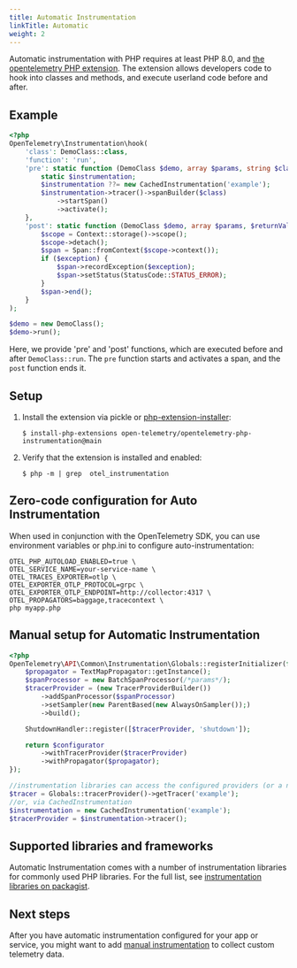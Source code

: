 ```yaml
---
title: Automatic Instrumentation
linkTitle: Automatic
weight: 2
---
```


Automatic instrumentation with PHP requires at least PHP 8.0, and [the opentelemetry PHP extension](https://github.com/open-telemetry/opentelemetry-php-instrumentation).
The extension allows developers code to hook into classes and methods, and execute userland code before and after.

## Example
```php
<?php
OpenTelemetry\Instrumentation\hook(
    'class': DemoClass::class,
    'function': 'run',
    'pre': static function (DemoClass $demo, array $params, string $class, string $function, ?string $filename, ?int $lineno) use ($tracer) {
        static $instrumentation;
        $instrumentation ??= new CachedInstrumentation('example');
        $instrumentation->tracer()->spanBuilder($class)
            ->startSpan()
            ->activate();
    },
    'post': static function (DemoClass $demo, array $params, $returnValue, ?Throwable $exception) use ($tracer) {
        $scope = Context::storage()->scope();
        $scope->detach();
        $span = Span::fromContext($scope->context());
        if ($exception) {
            $span->recordException($exception);
            $span->setStatus(StatusCode::STATUS_ERROR);
        }
        $span->end();
    }
);

$demo = new DemoClass();
$demo->run();
```

Here, we provide 'pre' and 'post' functions, which are executed before and after `DemoClass::run`. The `pre` function starts and activates a
span, and the `post` function ends it.

## Setup

1. Install the extension via pickle or [php-extension-installer](https://github.com/mlocati/docker-php-extension-installer):
   ```console
   $ install-php-extensions open-telemetry/opentelemetry-php-instrumentation@main
   ```
2. Verify that the extension is installed and enabled:
   ```console
   $ php -m | grep  otel_instrumentation
   ```

## Zero-code configuration for Auto Instrumentation

When used in conjunction with the OpenTelemetry SDK, you can use environment variables or php.ini to configure auto-instrumentation:

```console
OTEL_PHP_AUTOLOAD_ENABLED=true \
OTEL_SERVICE_NAME=your-service-name \
OTEL_TRACES_EXPORTER=otlp \
OTEL_EXPORTER_OTLP_PROTOCOL=grpc \
OTEL_EXPORTER_OTLP_ENDPOINT=http://collector:4317 \
OTEL_PROPAGATORS=baggage,tracecontext \
php myapp.php
```

## Manual setup for Automatic Instrumentation

```php
<?php
OpenTelemetry\API\Common\Instrumentation\Globals::registerInitializer(function (Configurator $configurator) {
    $propagator = TextMapPropagator::getInstance();
    $spanProcessor = new BatchSpanProcessor(/*params*/);
    $tracerProvider = (new TracerProviderBuilder())
        ->addSpanProcessor($spanProcessor)
        ->setSampler(new ParentBased(new AlwaysOnSampler());)
        ->build();

    ShutdownHandler::register([$tracerProvider, 'shutdown']);

    return $configurator
        ->withTracerProvider($tracerProvider)
        ->withPropagator($propagator);
});

//instrumentation libraries can access the configured providers (or a no-op implementation) via `Globals` 
$tracer = Globals::tracerProvider()->getTracer('example');
//or, via CachedInstrumentation
$instrumentation = new CachedInstrumentation('example');
$tracerProvider = $instrumentation->tracer();
```

## Supported libraries and frameworks

Automatic Instrumentation comes with a number of instrumentation libraries for commonly used PHP libraries.
For the full list, see [instrumentation libraries on packagist](https://packagist.org/search/?query=open-telemetry&tags=instrumentation).

## Next steps

After you have automatic instrumentation configured for your app or service, you
might want to add [manual instrumentation](../manual) to collect custom telemetry data.
